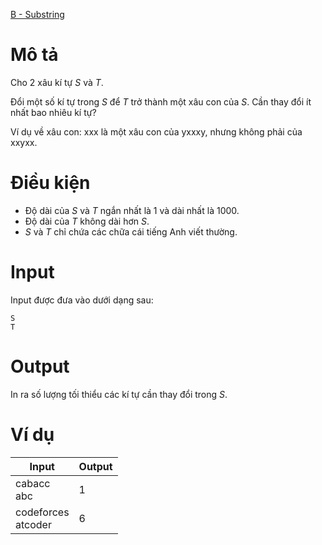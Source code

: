 [B - Substring](https://atcoder.jp/contests/abc177/tasks/abc177_b)
# Mô tả
Cho 2 xâu kí tự $S$ và $T$.
  
Đổi một số kí tự trong $S$ để $T$ trở thành một xâu con của $S$. Cần thay đổi ít nhất bao nhiêu kí tự?
  
Ví dụ về xâu con: xxx là một xâu con của yxxxy, nhưng không phải của xxyxx.  
# Điều kiện
* Độ dài của $S$ và $T$ ngắn nhất là 1 và dài nhất là 1000.
* Độ dài của $T$ không dài hơn $S$.
* $S$ và $T$ chỉ chứa các chữa cái tiếng Anh viết thường.
# Input
Input được đưa vào dưới dạng sau:
```
S
T
```
# Output
In ra số lượng tối thiểu các kí tự cần thay đổi trong $S$.
# Ví dụ
|Input|Output|
|-|-|
|cabacc<br/>abc|1|
|codeforces<br/>atcoder|6|
